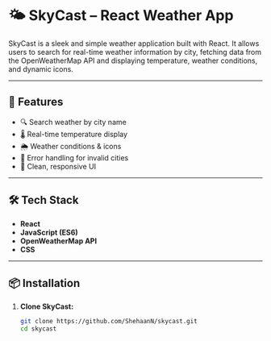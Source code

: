 # 🌤️ SkyCast – React Weather App

SkyCast is a sleek and simple weather application built with React. It allows users to search for real-time weather information by city, fetching data from the OpenWeatherMap API and displaying temperature, weather conditions, and dynamic icons.

---

## 🚀 Features
- 🔍 Search weather by city name
- 🌡️ Real-time temperature display
- 🌦️ Weather conditions & icons
- 🚫 Error handling for invalid cities
- 🎨 Clean, responsive UI

---
<!--
## 📸 Screenshots

| Search Screen | Weather Result |
|---------------|----------------|
| ![Search Screen](screenshots/search.png) | ![Result Screen](screenshots/result.png) |

---

## 🌐 Live Demo

[🔗 View SkyCast Live](#)  
*(Optional: Add Netlify, Vercel, or GitHub Pages link)*

---
-->
## 🛠️ Tech Stack
- **React**
- **JavaScript (ES6)**
- **OpenWeatherMap API**
- **CSS**

---

## 📦 Installation

1. **Clone SkyCast:**
   ```bash
   git clone https://github.com/ShehaanN/skycast.git
   cd skycast
